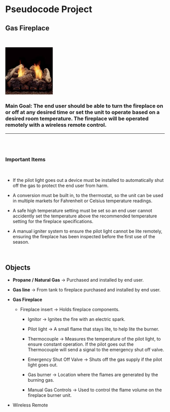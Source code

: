 # **Pseudocode Project**

## Gas Fireplace 
<br> 

<p><img src = './img/fire.jpg' alt = 'Gas Fireplace' width = '150' /></p>

### **Main Goal**: The end user should be able to turn the fireplace on or off at any desired time or set the unit to operate based on a desired room temperature. The fireplace will be operated remotely with a wireless remote control.

<hr>
<br>
<br>

### **Important Items**
<br>

  * If the pilot light goes out a device must be installed to automatically shut off the gas to protect the end user from harm.

 * A conversion must be built in, to the thermostat, so the unit can be used in multiple markets for Fahrenheit or Celsius temperature readings.

  * A safe high temperature setting must be set so an end user cannot accidently set the temperature above the recommended temperature setting for the fireplace specifications.
  
  * A manual igniter system to ensure the pilot light cannot be lite remotely, ensuring the fireplace has been inspected before the first use of the season.

  <br>

  ## **Objects**

  * **Propane / Natural Gas** -> Purchased and installed by end user.

  * **Gas line** -> From tank to fireplace purchased and installed by end user.

  * **Gas Fireplace**  

     * Fireplace insert -> Holds fireplace components.

        * Ignitor -> Ignites the fire with an electric spark.

        * Pilot light -> A small flame that stays lite, to help lite the burner.

        * Thermocouple -> Measures the temperature of the pilot light, to ensure constant operation. If the pilot goes out the Thermocouple will send a signal to the emergency shut off valve.

        * Emergency Shut Off Valve -> Shuts off the gas supply if the pilot light goes out.

        * Gas burner -> Location where the flames are generated by the burning gas.

        * Manual Gas Controls -> Used to control the flame volume on the fireplace burner unit.

 * Wireless Remote


